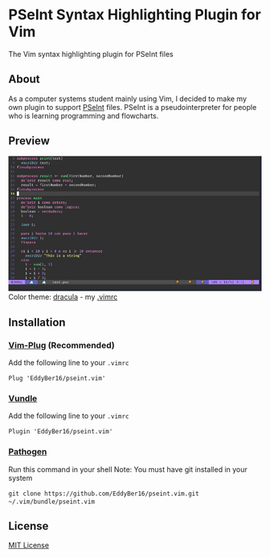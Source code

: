 # PSeInt Syntax Highlighting Plugin for Vim


The Vim syntax highlighting plugin for PSeInt files

About
---

As a computer systems student mainly using Vim, I decided to make my own plugin to support [PSeInt](https://sourceforge.net/projects/pseint/) files. PSeInt is a pseudointerpreter for people who is learning programming and flowcharts.

Preview
---
![](./preview-pseint.jpg)
  Color theme: [dracula](https://github.com/dracula/vim) - my [.vimrc](https://github.com/EddyBer16/dotfiles/blob/master/.vimrc)

Installation
---

### [Vim-Plug](https://github.com/junegunn/vim-plug) (Recommended)
  Add the following line to your `.vimrc`
  ```
  Plug 'EddyBer16/pseint.vim'
  ```
### [Vundle](https://github.com/gmarik/vundle)
  Add the following line to your `.vimrc`
  ```
  Plugin 'EddyBer16/pseint.vim'
  ```

### [Pathogen](https://github.com/tpope/vim-pathogen)
  Run this command in your shell
  Note: You must have git installed in your system
  ```
  git clone https://github.com/EddyBer16/pseint.vim.git ~/.vim/bundle/pseint.vim
  ```
  
  License
  ---
  [MIT License](https://github.com/EddyBer16/pseint.vim/blob/main/LICENSE)
